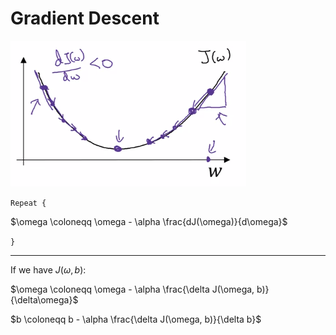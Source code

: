 # Gradient Descent

![Gradient descent](images/Annotation%202020-05-09%20170144.png)

`Repeat {`

$\omega \coloneqq \omega - \alpha \frac{dJ(\omega)}{d\omega}$

`}`

---

If we have $J(\omega, b)$:

$\omega \coloneqq \omega - \alpha \frac{\delta J(\omega, b)}{\delta\omega}$

$b \coloneqq b - \alpha \frac{\delta J(\omega, b)}{\delta b}$
